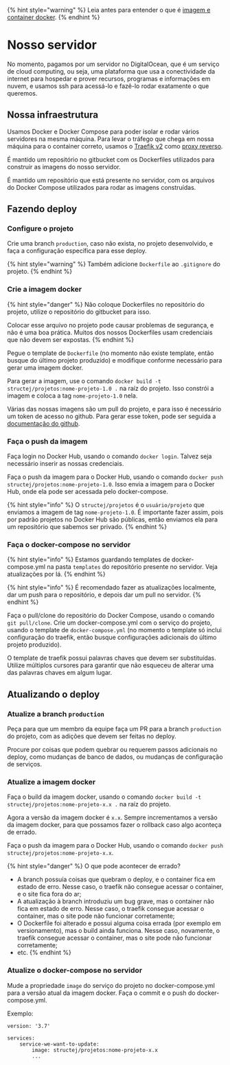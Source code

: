 {% hint style="warning" %} 
Leia antes para entender o que é [imagem e container docker](/execucao/projetos/docker/README.md).
{% endhint %}

# Nosso servidor

No momento, pagamos por um servidor no DigitalOcean, que é um serviço de cloud computing, ou seja, uma plataforma que usa a conectividade da internet para hospedar e prover recursos, programas e informações em nuvem, e usamos ssh para acessá-lo e fazê-lo rodar exatamente o que queremos.


## Nossa infraestrutura

Usamos Docker e Docker Compose para poder isolar e rodar vários servidores na mesma máquina. Para levar o tráfego que chega em nossa máquina para o container correto, usamos o [Traefik v2](https://doc.traefik.io/traefik/) como [proxy reverso](https://pt.wikipedia.org/wiki/Proxy_reverso).

É mantido um repositório no gitbucket com os Dockerfiles utilizados para construir as imagens do nosso servidor.

É mantido um repositório que está presente no servidor, com os arquivos do Docker Compose utilizados para rodar as imagens construídas.

## Fazendo deploy

### Configure o projeto

Crie uma branch `production`, caso não exista, no projeto desenvolvido, e faça a configuração específica para esse deploy.

{% hint style="warning" %} 
Também adicione `Dockerfile` ao `.gitignore` do projeto.
{% endhint %}

### Crie a imagem docker

{% hint style="danger" %}
Não coloque Dockerfiles no repositório do projeto, utilize o repositório do gitbucket para isso.

Colocar esse arquivo no projeto pode causar problemas de segurança, e não é uma boa prática. Muitos dos nossos Dockerfiles usam credenciais que não devem ser expostas.
{% endhint %}

Pegue o template de `Dockerfile` (no momento não existe template, então busque do último projeto produzido) e modifique conforme necessário para gerar uma imagem docker.

Para gerar a imagem, use o comando `docker build -t structej/projetos:nome-projeto-1.0 .` na raíz do projeto. Isso constrói a imagem e coloca a tag `nome-projeto-1.0` nela.


Várias das nossas imagens são um pull do projeto, e para isso é necessário um token de acesso no github. Para gerar esse token, pode ser seguida a [documentação do github](https://docs.github.com/pt/authentication/keeping-your-account-and-data-secure/creating-a-personal-access-token#creating-a-personal-access-token-classic).


### Faça o push da imagem

Faça login no Docker Hub, usando o comando `docker login`. Talvez seja necessário inserir as nossas credenciais.

Faça o push da imagem para o Docker Hub, usando o comando `docker push structej/projetos:nome-projeto-1.0`. Isso envia a imagem para o Docker Hub, onde ela pode ser acessada pelo docker-compose.

{% hint style="info" %}
O `structej/projetos` é o `usuário/projeto` que enviamos a imagem de tag `nome-projeto-1.0`. É importante fazer assim, pois por padrão projetos no Docker Hub são públicas, então enviamos ela para um repositório que sabemos ser privado.
{% endhint %}

### Faça o docker-compose no servidor

{% hint style="info" %} 
Estamos guardando templates de docker-compose.yml na pasta `templates` do repositório presente no servidor. Veja atualizações por lá.
{% endhint %}

{% hint style="info" %} 
É recomendado fazer as atualizações localmente, dar um push para o repositório, e depois dar um pull no servidor.
{% endhint %}

Faça o pull/clone do repositório do Docker Compose, usando o comando `git pull/clone`. Crie um docker-compose.yml com o serviço do projeto, usando o template de `docker-compose.yml` (no momento o template só inclui configuração do traefik, então busque configurações adicionais do último projeto produzido).

O template de traefik possui palavras chaves que devem ser substituídas. Utilize múltiplos cursores para garantir que não esqueceu de alterar uma das palavras chaves em algum lugar.

## Atualizando o deploy

### Atualize a branch `production`

Peça para que um membro da equipe faça um PR para a branch `production` do projeto, com as adições que devem ser feitas no deploy.

Procure por coisas que podem quebrar ou requerem passos adicionais no deploy, como mudanças de banco de dados, ou mudanças de configuração de serviços.

### Atualize a imagem docker

Faça o build da imagem docker, usando o comando `docker build -t structej/projetos:nome-projeto-x.x .` na raíz do projeto.

Agora a versão da imagem docker é `x.x`. Sempre incrementamos a versão da imagem docker, para que possamos fazer o rollback caso algo aconteça de errado.

Faça o push da imagem para o Docker Hub, usando o comando `docker push structej/projetos:nome-projeto-x.x`.

{% hint style="danger" %}
O que pode acontecer de errado?
- A branch possuía coisas que quebram o deploy, e o container fica em estado de erro. Nesse caso, o traefik não consegue acessar o container, e o site fica fora do ar;
- A atualização à branch introduziu um bug grave, mas o container não fica em estado de erro. Nesse caso, o traefik consegue acessar o container, mas o site pode não funcionar corretamente;
- O Dockerfile foi alterado e possui alguma coisa errada (por exemplo em versionamento), mas o build ainda funciona. Nesse caso, novamente, o traefik consegue acessar o container, mas o site pode não funcionar corretamente;
- etc.
{% endhint %}

### Atualize o docker-compose no servidor

Mude a propriedade `image` do serviço do projeto no docker-compose.yml para a versão atual da imagem docker. Faça o commit e o push do docker-compose.yml.

Exemplo:
```docker-compose
version: '3.7'

services:
    service-we-want-to-update:
        image: structej/projetos:nome-projeto-x.x
        ...
```

